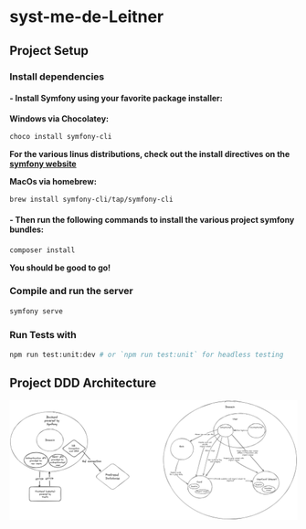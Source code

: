 # syst-me-de-Leitner


## Project Setup

### Install dependencies

#### - Install Symfony using your favorite package installer:

**Windows via Chocolatey:**
```sh
choco install symfony-cli
```

**For the various linus distributions, check out the install directives on the [symfony website](https://symfony.com/download)**

**MacOs via homebrew:**
```sh
brew install symfony-cli/tap/symfony-cli
```


#### - Then run the following commands to install the various project symfony bundles:
```sh
composer install
```
**You should be good to go!**


### Compile and run the server

```sh
symfony serve
```

### Run Tests with

```sh
npm run test:unit:dev # or `npm run test:unit` for headless testing
```

## Project DDD Architecture
![Architecture DDD](doc/clean-code-ddd.png)

